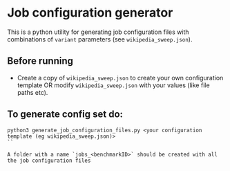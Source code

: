 # Job configuration generator

This is a python utility for generating job configuration files with combinations of `variant` parameters (see `wikipedia_sweep.json`).

## Before running
- Create a copy of `wikipedia_sweep.json` to create your own configuration template OR modify `wikipedia_sweep.json` with your values (like file paths etc).

## To generate config set do:
```
python3 generate_job_configuration_files.py <your configuration template (eg wikipedia_sweep.json)>
``

A folder with a name `jobs_<benchmarkID>` should be created with all the job configuration files